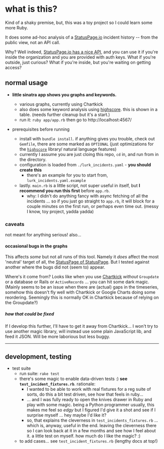 # what is this?

Kind of a shaky premise, but, this was a toy project so I could learn some more Ruby.

It does some ad-hoc analysis of a [StatusPage.io](https://www.statuspage.io/) incident history -- from the public view, not an API call.

Why? Well indeed, [StatusPage.io has a nice API](https://doers.statuspage.io/api/v1/incidents/), and you can use it if you're inside the organization and you are provided with auth keys. What if you're outside, just curious? What if you're inside, but you're waiting on getting access?

## normal usage

- **little sinatra app shows you graphs and keywords.** 
    - various graphs, currently using Chartkick
    - also does some keyword analysis using [highscore](https://github.com/domnikl/highscore). this is shown in a table. (needs further cleanup but it's a start.)
    - run it: `ruby app/app.rb` then go to http://localhost:4567/

- prerequisites before running
    - install with `bundle install`. if anything gives you trouble, check out `Gemfile`, there are some marked as `OPTIONAL` (just optimizations for the [`highscore`](https://github.com/domnikl/highscore) library/ natural language features)
    - currently I assume you are just cloing this repo, `cd` in, and run from in the directory.
    - configuration is loaded from `./lurk_incidents.yaml` - **you should create this**
        - there's an example for you to start from, `lurk_incidents.yaml.example`
    - lastly. `main.rb` is a little script, not super useful in itself, but **I recommend you run this first** before `app.rb`.
        - why: I didn't do anything fancy with async fetching of all the incidents ... so if you just go straight to `app.rb`, it will block for a couple minutes on the first run, or perhaps even time out. (messy I know, toy project, yadda yadda)
        
### caveats

not meant for anything serious! also...

#### occasional bugs in the graphs

This affects _some_ but not all runs of this tool. Namely it _does_ affect the most 'neutral' target of all, the [StatusPage of StatusPage](http://metastatuspage.com/). But I tested against another where the bugs did not (seem to) appear.

Where's it come from? Looks like when you use [Chartkick](https://github.com/ankane/chartkick) _without_ `Groupdate` or a database or Rails or `ActiveRecords` ... you can hit some dark magic. (Mainly seems to be an issue when there are (actual) gaps in the timeseries, somehow this doesn't fly well with Chartkick or Google Charts doing some reordering. Seemingly this is normally OK in Chartkick because of relying on the Groupdate?)

##### how that could be fixed

If I develop this further, I'll have to get it away from Chartkick... I won't try to use another magic library, will instead use some plain JavaScript lib, and feed it JSON. Will be more laborious but less buggy.

----

## development, testing

- test suite
    - run suite: `rake test`
    - there's some magic to enable data-driven tests :) **see `test_incident_fixtures.rb`**.  rationale:
        - I wanted to be able to work with real fixtures for a reg suite of sorts, do this a bit test driven, see how that feels in ruby...
        - ... and I was fully ready to open the knives drawer in Ruby and play with some magic. being a Python programmer usually, this makes me feel so _edgy_ but I figured I'd give it a shot and see if I surprise myself ... hey maybe I'd like it?
        - so, that explains the cleverness in `test_incidents_fixtures.rb` ... which is, anyway, useful in the end. leaving the cleverness there so I can look back at it in a few months and see how I feel about it. a little test on myself. how much do I like the magic? :)
    - to add cases... see `test_incident_fixtures.rb` (lengthy docs at top!)
